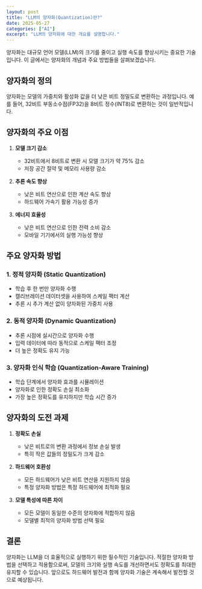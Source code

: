 ```yaml
---
layout: post
title: "LLM의 양자화(Quantization)란?"
date: 2025-05-27
categories: ["AI"]
excerpt: "LLM의 양자화에 대한 개요를 설명합니다."
---
```

양자화는 대규모 언어 모델(LLM)의 크기를 줄이고 실행 속도를 향상시키는 중요한 기술입니다. 이 글에서는 양자화의 개념과 주요 방법들을 살펴보겠습니다.

## 양자화의 정의

양자화는 모델의 가중치와 활성화 값을 더 낮은 비트 정밀도로 변환하는 과정입니다. 예를 들어, 32비트 부동소수점(FP32)을 8비트 정수(INT8)로 변환하는 것이 일반적입니다.

## 양자화의 주요 이점

1. **모델 크기 감소**
   - 32비트에서 8비트로 변환 시 모델 크기가 약 75% 감소
   - 저장 공간 절약 및 메모리 사용량 감소

2. **추론 속도 향상**
   - 낮은 비트 연산으로 인한 계산 속도 향상
   - 하드웨어 가속기 활용 가능성 증가

3. **에너지 효율성**
   - 낮은 비트 연산으로 인한 전력 소비 감소
   - 모바일 기기에서의 실행 가능성 향상

## 주요 양자화 방법

### 1. 정적 양자화 (Static Quantization)
- 학습 후 한 번만 양자화 수행
- 캘리브레이션 데이터셋을 사용하여 스케일 팩터 계산
- 추론 시 추가 계산 없이 양자화된 가중치 사용

### 2. 동적 양자화 (Dynamic Quantization)
- 추론 시점에 실시간으로 양자화 수행
- 입력 데이터에 따라 동적으로 스케일 팩터 조정
- 더 높은 정확도 유지 가능

### 3. 양자화 인식 학습 (Quantization-Aware Training)
- 학습 단계에서 양자화 효과를 시뮬레이션
- 양자화로 인한 정확도 손실 최소화
- 가장 높은 정확도를 유지하지만 학습 시간 증가

## 양자화의 도전 과제

1. **정확도 손실**
   - 낮은 비트로의 변환 과정에서 정보 손실 발생
   - 특히 작은 값들의 정밀도가 크게 감소

2. **하드웨어 호환성**
   - 모든 하드웨어가 낮은 비트 연산을 지원하지 않음
   - 특정 양자화 방법은 특정 하드웨어에 최적화 필요

3. **모델 특성에 따른 차이**
   - 모든 모델이 동일한 수준의 양자화에 적합하지 않음
   - 모델별 최적의 양자화 방법 선택 필요

## 결론

양자화는 LLM을 더 효율적으로 실행하기 위한 필수적인 기술입니다. 적절한 양자화 방법을 선택하고 적용함으로써, 모델의 크기와 실행 속도를 개선하면서도 정확도를 최대한 유지할 수 있습니다. 앞으로도 하드웨어 발전과 함께 양자화 기술은 계속해서 발전할 것으로 예상됩니다.
